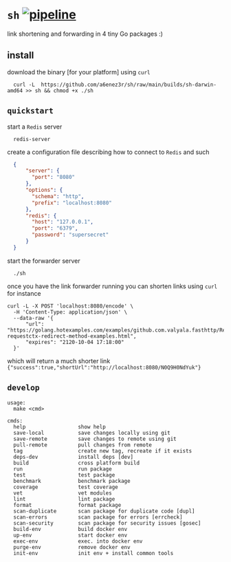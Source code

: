 # `sh` [![pipeline](https://github.com/a6enez3r/sh/actions/workflows/pipeline.yml/badge.svg?branch=main)](https://github.com/a6enez3r/sh/actions/workflows/pipeline.yml)

link shortening and forwarding in 4 tiny Go packages :)

## install

download the binary [for your platform] using `curl`
```
  curl -L  https://github.com/a6enez3r/sh/raw/main/builds/sh-darwin-amd64 >> sh && chmod +x ./sh
```

## `quickstart`

start a `Redis` server

```shell
  redis-server
```

create a configuration file describing how to connect to `Redis` and such

```json
  {
      "server": {
        "port": "8080"
      },
      "options": {
        "schema": "http",
        "prefix": "localhost:8080"
      },
      "redis": {
        "host": "127.0.0.1",
        "port": "6379",
        "password": "supersecret"
      }
  }
```

start the forwarder server

```shell
  ./sh
```
once you have the link forwarder running you can shorten links using `curl` for instance

```shell
curl -L -X POST 'localhost:8080/encode' \
  -H 'Content-Type: application/json' \
  --data-raw '{
      "url": "https://golang.hotexamples.com/examples/github.com.valyala.fasthttp/RequestCtx/Redirect/golang-requestctx-redirect-method-examples.html",
      "expires": "2120-10-04 17:18:00"
  }'
```
which will return a much shorter link `{"success":true,"shortUrl":"http://localhost:8080/N0Q9H0NdYuk"}`

## `develop`
```
usage:
  make <cmd>

cmds:
  help                 show help
  save-local           save changes locally using git
  save-remote          save changes to remote using git
  pull-remote          pull changes from remote
  tag                  create new tag, recreate if it exists
  deps-dev             install deps [dev]
  build                cross platform build
  run                  run package
  test                 test package
  benchmark            benchmark package
  coverage             test coverage
  vet                  vet modules
  lint                 lint package
  format               format package
  scan-duplicate       scan package for duplicate code [dupl]
  scan-errors          scan package for errors [errcheck]
  scan-security        scan package for security issues [gosec]
  build-env            build docker env
  up-env               start docker env
  exec-env             exec. into docker env
  purge-env            remove docker env
  init-env             init env + install common tools
```
